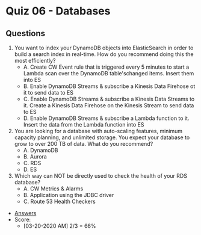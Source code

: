 # Quiz 06 - Databases

## Questions
1) You want to index your DynamoDB objects into ElasticSearch in order to build a search index in real-time. How do you recommend doing this the most efficiently?
   * A. Create CW Event rule that is triggered every 5 minutes to start a Lambda scan over the DynamoDB table'schanged items. Insert them into ES
   * B. Enable DynamoDB Streams & subscribe a Kinesis Data Firehose ot it to send data to ES
   * C. Enable DynamoDB Streams & subscribe a Kinesis Data Streams to it. Create a Kinesis Data Firehose on the Kinesis Stream to send data to ES
   * D. Enable DynamoDB Streams & subscribe a Lambda function to it. Insert the data from the Lambda function into ES
2) You are looking for a database with auto-scaling features, minimum capacity planning, and unlimited storage. You expect your database to grow to over 200 TB of data. What do you recommend?
   * A. DynamoDB
   * B. Aurora
   * C. RDS
   * D. ES
3) Which way can NOT be directly used to check the health of your RDS database?
   * A. CW Metrics & Alarms
   * B. Application using the JDBC driver
   * C. Route 53 Health Checkers
* [Answers](https://i.imgur.com/q93ixUy.png)
* Score:
  * [03-20-2020 AM] 2/3 = 66%
